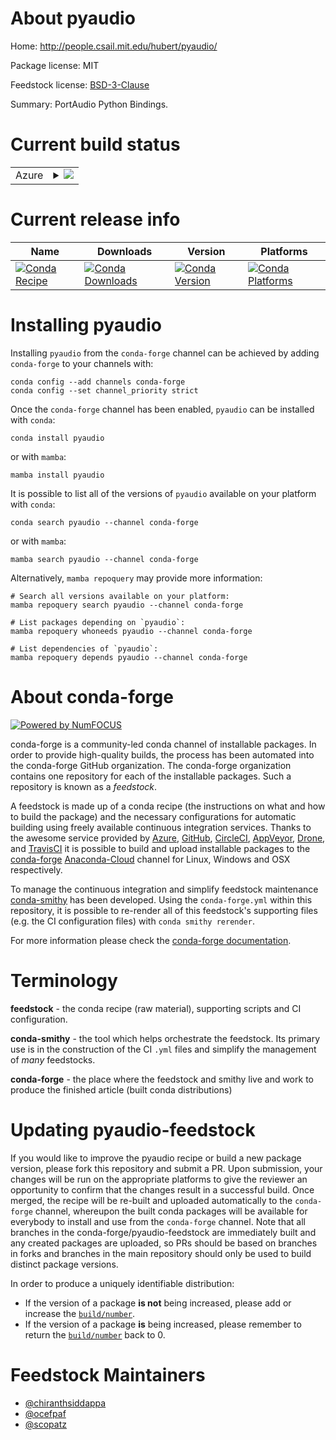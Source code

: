 About pyaudio
=============

Home: http://people.csail.mit.edu/hubert/pyaudio/

Package license: MIT

Feedstock license: [BSD-3-Clause](https://github.com/conda-forge/pyaudio-feedstock/blob/main/LICENSE.txt)

Summary: PortAudio Python Bindings.

Current build status
====================


<table>
    
  <tr>
    <td>Azure</td>
    <td>
      <details>
        <summary>
          <a href="https://dev.azure.com/conda-forge/feedstock-builds/_build/latest?definitionId=840&branchName=main">
            <img src="https://dev.azure.com/conda-forge/feedstock-builds/_apis/build/status/pyaudio-feedstock?branchName=main">
          </a>
        </summary>
        <table>
          <thead><tr><th>Variant</th><th>Status</th></tr></thead>
          <tbody><tr>
              <td>linux_64_python3.10.____cpython</td>
              <td>
                <a href="https://dev.azure.com/conda-forge/feedstock-builds/_build/latest?definitionId=840&branchName=main">
                  <img src="https://dev.azure.com/conda-forge/feedstock-builds/_apis/build/status/pyaudio-feedstock?branchName=main&jobName=linux&configuration=linux_64_python3.10.____cpython" alt="variant">
                </a>
              </td>
            </tr><tr>
              <td>linux_64_python3.7.____cpython</td>
              <td>
                <a href="https://dev.azure.com/conda-forge/feedstock-builds/_build/latest?definitionId=840&branchName=main">
                  <img src="https://dev.azure.com/conda-forge/feedstock-builds/_apis/build/status/pyaudio-feedstock?branchName=main&jobName=linux&configuration=linux_64_python3.7.____cpython" alt="variant">
                </a>
              </td>
            </tr><tr>
              <td>linux_64_python3.8.____73_pypy</td>
              <td>
                <a href="https://dev.azure.com/conda-forge/feedstock-builds/_build/latest?definitionId=840&branchName=main">
                  <img src="https://dev.azure.com/conda-forge/feedstock-builds/_apis/build/status/pyaudio-feedstock?branchName=main&jobName=linux&configuration=linux_64_python3.8.____73_pypy" alt="variant">
                </a>
              </td>
            </tr><tr>
              <td>linux_64_python3.8.____cpython</td>
              <td>
                <a href="https://dev.azure.com/conda-forge/feedstock-builds/_build/latest?definitionId=840&branchName=main">
                  <img src="https://dev.azure.com/conda-forge/feedstock-builds/_apis/build/status/pyaudio-feedstock?branchName=main&jobName=linux&configuration=linux_64_python3.8.____cpython" alt="variant">
                </a>
              </td>
            </tr><tr>
              <td>linux_64_python3.9.____73_pypy</td>
              <td>
                <a href="https://dev.azure.com/conda-forge/feedstock-builds/_build/latest?definitionId=840&branchName=main">
                  <img src="https://dev.azure.com/conda-forge/feedstock-builds/_apis/build/status/pyaudio-feedstock?branchName=main&jobName=linux&configuration=linux_64_python3.9.____73_pypy" alt="variant">
                </a>
              </td>
            </tr><tr>
              <td>linux_64_python3.9.____cpython</td>
              <td>
                <a href="https://dev.azure.com/conda-forge/feedstock-builds/_build/latest?definitionId=840&branchName=main">
                  <img src="https://dev.azure.com/conda-forge/feedstock-builds/_apis/build/status/pyaudio-feedstock?branchName=main&jobName=linux&configuration=linux_64_python3.9.____cpython" alt="variant">
                </a>
              </td>
            </tr>
          </tbody>
        </table>
      </details>
    </td>
  </tr>
</table>

Current release info
====================

| Name | Downloads | Version | Platforms |
| --- | --- | --- | --- |
| [![Conda Recipe](https://img.shields.io/badge/recipe-pyaudio-green.svg)](https://anaconda.org/conda-forge/pyaudio) | [![Conda Downloads](https://img.shields.io/conda/dn/conda-forge/pyaudio.svg)](https://anaconda.org/conda-forge/pyaudio) | [![Conda Version](https://img.shields.io/conda/vn/conda-forge/pyaudio.svg)](https://anaconda.org/conda-forge/pyaudio) | [![Conda Platforms](https://img.shields.io/conda/pn/conda-forge/pyaudio.svg)](https://anaconda.org/conda-forge/pyaudio) |

Installing pyaudio
==================

Installing `pyaudio` from the `conda-forge` channel can be achieved by adding `conda-forge` to your channels with:

```
conda config --add channels conda-forge
conda config --set channel_priority strict
```

Once the `conda-forge` channel has been enabled, `pyaudio` can be installed with `conda`:

```
conda install pyaudio
```

or with `mamba`:

```
mamba install pyaudio
```

It is possible to list all of the versions of `pyaudio` available on your platform with `conda`:

```
conda search pyaudio --channel conda-forge
```

or with `mamba`:

```
mamba search pyaudio --channel conda-forge
```

Alternatively, `mamba repoquery` may provide more information:

```
# Search all versions available on your platform:
mamba repoquery search pyaudio --channel conda-forge

# List packages depending on `pyaudio`:
mamba repoquery whoneeds pyaudio --channel conda-forge

# List dependencies of `pyaudio`:
mamba repoquery depends pyaudio --channel conda-forge
```


About conda-forge
=================

[![Powered by
NumFOCUS](https://img.shields.io/badge/powered%20by-NumFOCUS-orange.svg?style=flat&colorA=E1523D&colorB=007D8A)](https://numfocus.org)

conda-forge is a community-led conda channel of installable packages.
In order to provide high-quality builds, the process has been automated into the
conda-forge GitHub organization. The conda-forge organization contains one repository
for each of the installable packages. Such a repository is known as a *feedstock*.

A feedstock is made up of a conda recipe (the instructions on what and how to build
the package) and the necessary configurations for automatic building using freely
available continuous integration services. Thanks to the awesome service provided by
[Azure](https://azure.microsoft.com/en-us/services/devops/), [GitHub](https://github.com/),
[CircleCI](https://circleci.com/), [AppVeyor](https://www.appveyor.com/),
[Drone](https://cloud.drone.io/welcome), and [TravisCI](https://travis-ci.com/)
it is possible to build and upload installable packages to the
[conda-forge](https://anaconda.org/conda-forge) [Anaconda-Cloud](https://anaconda.org/)
channel for Linux, Windows and OSX respectively.

To manage the continuous integration and simplify feedstock maintenance
[conda-smithy](https://github.com/conda-forge/conda-smithy) has been developed.
Using the ``conda-forge.yml`` within this repository, it is possible to re-render all of
this feedstock's supporting files (e.g. the CI configuration files) with ``conda smithy rerender``.

For more information please check the [conda-forge documentation](https://conda-forge.org/docs/).

Terminology
===========

**feedstock** - the conda recipe (raw material), supporting scripts and CI configuration.

**conda-smithy** - the tool which helps orchestrate the feedstock.
                   Its primary use is in the construction of the CI ``.yml`` files
                   and simplify the management of *many* feedstocks.

**conda-forge** - the place where the feedstock and smithy live and work to
                  produce the finished article (built conda distributions)


Updating pyaudio-feedstock
==========================

If you would like to improve the pyaudio recipe or build a new
package version, please fork this repository and submit a PR. Upon submission,
your changes will be run on the appropriate platforms to give the reviewer an
opportunity to confirm that the changes result in a successful build. Once
merged, the recipe will be re-built and uploaded automatically to the
`conda-forge` channel, whereupon the built conda packages will be available for
everybody to install and use from the `conda-forge` channel.
Note that all branches in the conda-forge/pyaudio-feedstock are
immediately built and any created packages are uploaded, so PRs should be based
on branches in forks and branches in the main repository should only be used to
build distinct package versions.

In order to produce a uniquely identifiable distribution:
 * If the version of a package **is not** being increased, please add or increase
   the [``build/number``](https://docs.conda.io/projects/conda-build/en/latest/resources/define-metadata.html#build-number-and-string).
 * If the version of a package **is** being increased, please remember to return
   the [``build/number``](https://docs.conda.io/projects/conda-build/en/latest/resources/define-metadata.html#build-number-and-string)
   back to 0.

Feedstock Maintainers
=====================

* [@chiranthsiddappa](https://github.com/chiranthsiddappa/)
* [@ocefpaf](https://github.com/ocefpaf/)
* [@scopatz](https://github.com/scopatz/)

